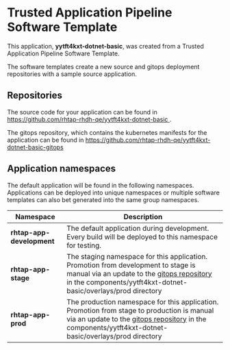 # Trusted Application Pipeline Software Template

This application, **yytft4kxt-dotnet-basic**, was created from a Trusted Application Pipeline Software Template.

The software templates create a new source and gitops deployment repositories with a sample source application. 

## Repositories

The source code for your application can be found in [https://github.com/rhtap-rhdh-qe/yytft4kxt-dotnet-basic ](https://github.com/rhtap-rhdh-qe/yytft4kxt-dotnet-basic ).
 
The gitops repository, which contains the kubernetes manifests for the application can be found in 
[https://github.com/rhtap-rhdh-qe/yytft4kxt-dotnet-basic-gitops ](https://github.com/rhtap-rhdh-qe/yytft4kxt-dotnet-basic-gitops ) 

## Application namespaces 

The default application will be found in the following namespaces. Applications can be deployed into unique namespaces or multiple software templates can also bet generated into the same group namespaces.  

|  Namespace   |  Description   |  
| -------- | -------- |   
| **rhtap-app-development** | The default application during development. Every build will be deployed to this namespace for testing. | 
| **rhtap-app-stage** | The staging namespace for this application. Promotion from development to stage is manual via an update to the [gitops repository](https://github.com/rhtap-rhdh-qe/yytft4kxt-dotnet-basic-gitops ) in the components/yytft4kxt-dotnet-basic/overlays/prod directory |  
| **rhtap-app-prod** | The production namespace for this application. Promotion from stage to production is manual via an update to the [gitops repository](https://github.com/rhtap-rhdh-qe/yytft4kxt-dotnet-basic-gitops ) in the components/yytft4kxt-dotnet-basic/overlays/prod directory | 